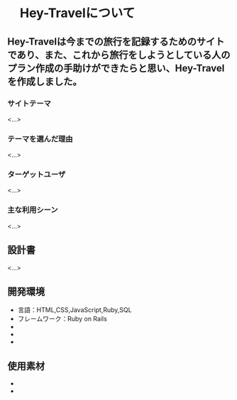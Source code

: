# 　Hey-Travelについて

## Hey-Travelは今までの旅行を記録するためのサイトであり、また、これから旅行をしようとしている人のプラン作成の手助けができたらと思い、Hey-Travelを作成しました。
### サイトテーマ
<...>

### テーマを選んだ理由
<...>

### ターゲットユーザ
<...>

### 主な利用シーン
<...>

## 設計書
<...>

## 開発環境 
- 言語：HTML,CSS,JavaScript,Ruby,SQL
- フレームワーク：Ruby on Rails
- 
- 
-

## 使用素材
- 
- 
